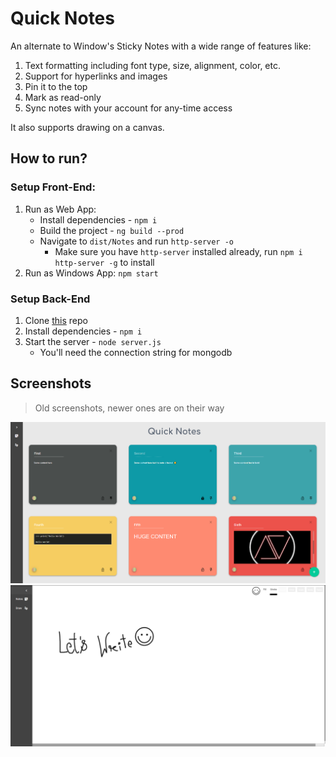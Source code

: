 # Quick Notes

An alternate to Window's Sticky Notes with a wide range of features like:

1. Text formatting including font type, size, alignment, color, etc.
2. Support for hyperlinks and images
3. Pin it to the top
4. Mark as read-only
5. Sync notes with your account for any-time access

It also supports drawing on a canvas.

## How to run?

### Setup Front-End:

1. Run as Web App:
   - Install dependencies - `npm i`
   - Build the project - `ng build --prod`
   - Navigate to `dist/Notes` and run `http-server -o`
     - Make sure you have `http-server` installed already, run `npm i http-server -g` to install
2. Run as Windows App: `npm start`

### Setup Back-End

1. Clone [this](https://github.com/amannv2/Notes-Backend) repo
2. Install dependencies - `npm i`
3. Start the server - `node server.js`
   - You'll need the connection string for mongodb

## Screenshots

> Old screenshots, newer ones are on their way

![Picture 1](./src/assets/screenshots/1.png)
![Picture 2](./src/assets/screenshots/2.png)
